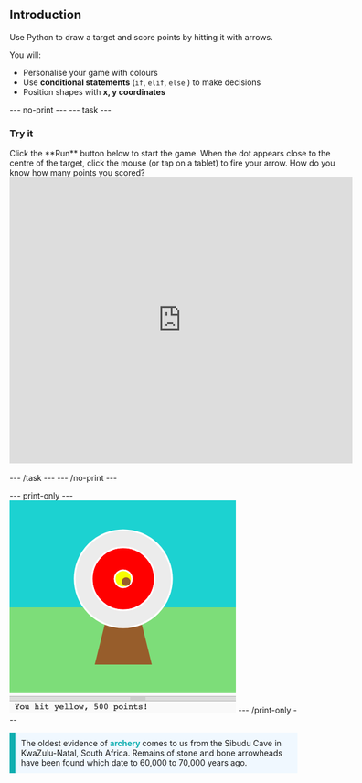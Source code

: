 ## Introduction

Use Python to draw a target and score points by hitting it with arrows. 

You will:
 + Personalise your game with colours
 + Use **conditional statements** (`if`, `elif`, `else` ) to make decisions
 + Position shapes with **x, y coordinates**

--- no-print ---
--- task ---
### Try it
<div style="display: flex; flex-wrap: wrap">
<div style="flex-basis: 175px; flex-grow: 1">  
Click the **Run** button below to start the game. When the dot appears close to the centre of the target, click the mouse (or tap on a tablet) to fire your arrow. How do you know how many points you scored? 
  <iframe src="https://trinket.io/embed/python/8561448463?outputOnly=true" width="600" height="500" frameborder="0" marginwidth="0" marginheight="0" allowfullscreen>
  </iframe>
</div>
</div>

--- /task ---
--- /no-print ---

--- print-only ---
![Completed project](images/showcase_static.png)
--- /print-only ---

<p style="border-left: solid; border-width:10px; border-color: #0faeb0; background-color: aliceblue; padding: 10px;">
The oldest evidence of <span style="color: #0faeb0; font-weight: bold;"> archery </span> comes to us from the Sibudu Cave in KwaZulu-Natal, South Africa. Remains of stone and bone arrowheads have been found which date to 60,000 to 70,000 years ago. 
</p>
